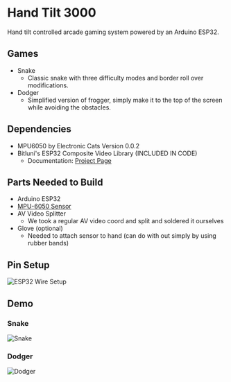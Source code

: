 # Hand Tilt 3000
Hand tilt controlled arcade gaming system powered by an Arduino ESP32. 

## Games
- Snake
    - Classic snake with three difficulty modes and border roll over modifications.
- Dodger
    - Simplified version of frogger, simply make it to the top of the screen while avoiding the obstacles.

## Dependencies
- MPU6050 by Electronic Cats Version 0.0.2
- Bitluni's ESP32 Composite Video Library (INCLUDED IN CODE)
    - Documentation: [Project Page](https://bitluni.net/esp32-composite-video "ESP32 Composite Video")

## Parts Needed to Build
- Arduino ESP32
- [MPU-6050 Sensor](https://www.amazon.com/Ximimark-MPU-6050-Accelerometer-Gyroscope-Converter/dp/B07MMZ37PT/ref=asc_df_B07MMZ37PT/?tag=hyprod-20&linkCode=df0&hvadid=309793588525&hvpos=1o1&hvnetw=g&hvrand=14953648762274415848&hvpone=&hvptwo=&hvqmt=&hvdev=c&hvdvcmdl=&hvlocint=&hvlocphy=9001878&hvtargid=pla-643815931576&psc=1&tag=&ref=&adgrpid=60862048759&hvpone=&hvptwo=&hvadid=309793588525&hvpos=1o1&hvnetw=g&hvrand=14953648762274415848&hvqmt=&hvdev=c&hvdvcmdl=&hvlocint=&hvlocphy=9001878&hvtargid=pla-643815931576)
- AV Video Splitter
    - We took a regular AV video coord and split and soldered it ourselves
- Glove (optional)
    - Needed to attach sensor to hand (can do with out simply by using rubber bands)

## Pin Setup
![ESP32 Wire Setup](https://i.imgur.com/IgPsVIW.jpg)

## Demo

### Snake
![Snake](https://media.giphy.com/media/kdhyWBU2i6IGIFvB6X/giphy.gif)

### Dodger
![Dodger](https://media.giphy.com/media/cjQkGV6xxh7IvAjcMr/giphy.gif)